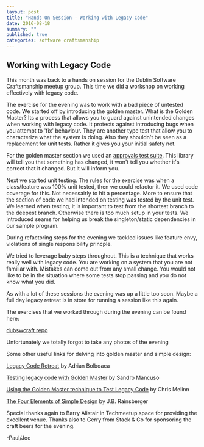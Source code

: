 ```yaml
---
layout: post
title: "Hands On Session - Working with Legacy Code"
date: 2016-08-18 
summary: ""
published: true
categories: software craftsmanship
---
```

## Working with Legacy Code

This month was back to a hands on session for the Dublin Software Craftsmanship meetup group. This time we did a workshop on working effectively with legacy code. 

The exercise for the evening was to work with a bad piece of untested code. We started off by introducing the golden master. What is the Golden Master? 
Its a process that allows you to guard against unintended changes when working with legacy code. It protects against introducing bugs when you attempt to 'fix' behaviour.
They are another type test that allow you to characterize what the system is doing. Also they shouldn't be seen as a replacement for unit tests. Rather it gives you your initial safety net. 

For the golden master section we used an [approvals test suite](http://approvaltests.sourceforge.net/). This library will tell you that something has changed, it won't tell you whether it's correct that it changed. But it will inform you.

Next we started unit testing. The rules for the exercise was when a class/feature was 100% unit tested, then we could refactor it. 
We used code coverage for this. Not necessairly to hit a percentage. More to ensure that the section of code we had intended on testing was tested by the unit test. 
We learned when testing, it is important to test from the shortest branch to the deepest branch. Otherwise there is too much setup in your tests.
We introduced seams for helping us break the singleton/static dependencies in our sample program. 

During refactoring steps for the evening we tackled issues like feature envy, violations of single responsibility princple.

We tried to leverage baby steps throughout. This is a technique that works really well with legacy code. You are working on a system that you are not familiar with. Mistakes can come out from any small change. You would not like to be in the situation where some tests stop passing and you do not know what you did.

As with a lot of these sessions the evening was up a little too soon. Maybe a full day legacy retreat is in store for running a session like this again. 

The exercises that we worked through during the evening can be found here:

[dubswcraft repo](https://github.com/dubswcraft/handson-legacy)
 
Unfortunately we totally forgot to take any photos of the evening

Some other useful links for delving into golden master and simple design:

[Legacy Code Retreat](http://blog.adrianbolboaca.ro/2014/04/legacy-coderetreat/) by Adrian Bolboaca

[Testing legacy code with Golden Master](http://craftedsw.blogspot.ie/2012/11/testing-legacy-code-with-golden-master.html) by Sandro Mancuso
 
[Using the Golden Master technique to Test Legacy Code](https://chrismelinn.wordpress.com/2013/04/12/using-the-golden-master-technique-to-test-legacy-code/) by Chris Melinn

[The Four Elements of Simple Design](http://blog.jbrains.ca/permalink/the-four-elements-of-simple-design) by J.B. Rainsberger
 
Special thanks again to Barry Alistair in Techmeetup.space for providing the excellent venue. Thanks also to Gerry from Stack & Co for sponsoring the craft beers for the evening.
 
-Paul/Joe
